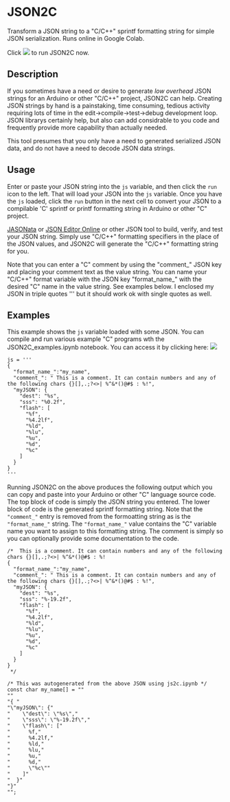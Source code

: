 # JSON2C
 Transform a JSON string to a "C/C++" sprintf formatting string for simple JSON serialization.  Runs online in Google Colab.

Click [<img src=https://colab.research.google.com/assets/colab-badge.svg>](https://colab.research.google.com/github/lidar532/JSON2C/blob/main/JSON2C.ipynb)
to run JSON2C now.

## Description
If you sometimes have a need or desire to generate *low overhead* JSON strings for an Arduino or other 
"C/C++" project, JSON2C can help. Creating JSON strings by hand is a painstaking, time consuming, tedious activity 
requiring lots of time in the edit->compile->test->debug development loop. JSON librarys certainly help, but 
also can add considrable to you code and frequently provide more capability than actually needed.  

This tool presumes that you only have a need to generated serialized JSON data, and do not have a need to 
decode JSON data strings.

## Usage
Enter or paste your JSON string into the `js` variable, and then click the `run` icon to the left.
That will load your JSON into the `js` variable. 
Once you have the `js` loaded, click the `run` button in the next cell to convert your JSON to a compilable 'C' sprintf or printf formatting string in Arduino or other "C" project.  

[JASONata](https://try.jsonata.org/) or 
[JSON Editor Online](https://jsoneditoronline.org/) or 
other JSON tool to build, verify, and test your JSON string.
Simply use "C/C++" formatting specifiers in the place of the JSON values, and JSON2C will generate the "C/C++" formatting string for you.

Note that you can enter a "C" comment by using the "comment_" JSON key and placing your comment text as the value string. 
You can name your "C/C++" format variable with the JSON key "format_name_" with the desired "C" name in the value string. 
See examples below. 
I enclosed my JSON in triple quotes ''' but it should work ok with single quotes as well. 

## Examples

This example shows the `js` variable loaded with some JSON.  You can compile and run various example "C" programs wth the JSON2C_examples.ipynb notebook. You can access it by clicking here:
[<img src=https://colab.research.google.com/assets/colab-badge.svg>](https://colab.research.google.com/github/lidar532/JSON2C/blob/main/JSON2C_examples.ipynb)

```
js = '''
{ 
  "format_name_":"my_name",
  "comment_": " This is a comment. It can contain numbers and any of the following chars {}[],.;?<>| %^&*()@#$ : %!",
  "myJSON": {
    "dest": "%s",
    "sss": "%0.2f",
    "flash": [
      "%f",
      "%4.2lf",
      "%ld",
      "%lu",
      "%u",
      "%d",
      "%c"
    ]
  }
}
'''
```

Running JSON2C on the above produces the following output which you can copy and paste into your Arduino or other "C" language source code. 
The top block of code is simply the JSON string you entered.  The lower block of code is the generated sprintf formatting string. 
Note that the `"comment_"` entry is removed from the formoatting string as is the `"format_name_"` string. The `"format_name_"` value
contains the "C" variable name you want to assign to this formatting string.  The comment is simply so you can optionally provide
some documentation to the code.
```
/*  This is a comment. It can contain numbers and any of the following chars {}[],.;?<>| %^&*()@#$ : %! 
{ 
  "format_name_":"my_name",
  "comment_": " This is a comment. It can contain numbers and any of the following chars {}[],.;?<>| %^&*()@#$ : %!",
  "myJSON": {
    "dest": "%s",
    "sss": "%-19.2f",
    "flash": [
      "%f",
      "%4.2lf",
      "%ld",
      "%lu",
      "%u",
      "%d",
      "%c"
    ]
  }
}
 */

/* This was autogenerated from the above JSON using js2c.ipynb */
const char my_name[] = ""
""
"{ "
"\"myJSON\": {"
"    \"dest\": \"%s\","
"    \"sss\": \"%-19.2f\","
"    \"flash\": ["
"      %f,"
"      %4.2lf,"
"      %ld,"
"      %lu,"
"      %u,"
"      %d,"
"      \"%c\""
"    ]"
"  }"
"}"
"";

```


